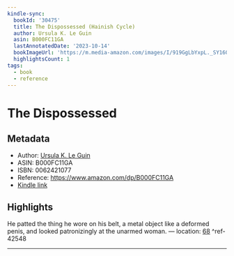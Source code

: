 ```yaml
---
kindle-sync:
  bookId: '30475'
  title: The Dispossessed (Hainish Cycle)
  author: Ursula K. Le Guin
  asin: B000FC11GA
  lastAnnotatedDate: '2023-10-14'
  bookImageUrl: 'https://m.media-amazon.com/images/I/919GgLbYxpL._SY160.jpg'
  highlightsCount: 1
tags:
  - book
  - reference
---
```

# The Dispossessed
## Metadata
* Author: [Ursula K. Le Guin](https://www.amazon.comundefined)
* ASIN: B000FC11GA
* ISBN: 0062421077
* Reference: https://www.amazon.com/dp/B000FC11GA
* [Kindle link](kindle://book?action=open&asin=B000FC11GA)

## Highlights
He patted the thing he wore on his belt, a metal object like a deformed penis, and looked patronizingly at the unarmed woman. — location: [68](kindle://book?action=open&asin=B000FC11GA&location=68) ^ref-42548

---

